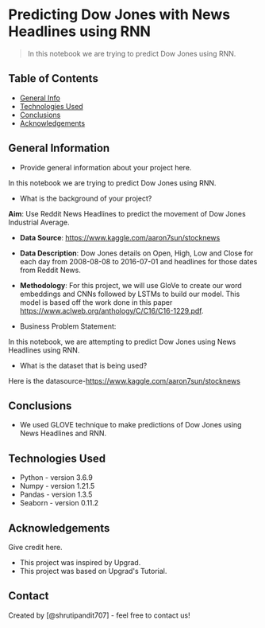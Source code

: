 # Predicting Dow Jones with News Headlines using RNN

> In this notebook we are trying to predict Dow Jones using RNN.

## Table of Contents
* [General Info](#general-information)
* [Technologies Used](#technologies-used)
* [Conclusions](#conclusions)
* [Acknowledgements](#acknowledgements)

<!-- You can include any other section that is pertinent to your problem -->

## General Information
- Provide general information about your project here.

In this notebook we are trying to predict Dow Jones using RNN.

- What is the background of your project?

**Aim**: Use Reddit News Headlines to predict the movement of Dow Jones Industrial Average.   


* **Data Source**: https://www.kaggle.com/aaron7sun/stocknews 


* **Data Description**: Dow Jones details on Open, High, Low and Close for each day from 2008-08-08 to 2016-07-01 and headlines for those dates from Reddit News. 


* **Methodology**: For this project, we will use GloVe to create our word embeddings and CNNs followed by LSTMs to build our model. This model is based off the work done in this paper https://www.aclweb.org/anthology/C/C16/C16-1229.pdf.

- Business Problem Statement:

In this notebook, we are attempting to predict Dow Jones using News Headlines using RNN.

- What is the dataset that is being used?

Here is the datasource-https://www.kaggle.com/aaron7sun/stocknews 

<!-- You don't have to answer all the questions - just the ones relevant to your project. -->

## Conclusions
- We used GLOVE technique to make predictions of Dow Jones using News Headlines and RNN.

<!-- You don't have to answer all the questions - just the ones relevant to your project. -->


## Technologies Used
- Python - version 3.6.9
- Numpy - version 1.21.5
- Pandas - version 1.3.5
- Seaborn - version 0.11.2


<!-- As the libraries versions keep on changing, it is recommended to mention the version of library used in this project -->

## Acknowledgements
Give credit here.
- This project was inspired by Upgrad.
- This project was based on Upgrad's Tutorial.


## Contact
Created by [@shrutipandit707] - feel free to contact us!


<!-- Optional -->
<!-- ## License -->
<!-- This project is open source and available under the [... License](). -->

<!-- You don't have to include all sections - just the one's relevant to your project -->